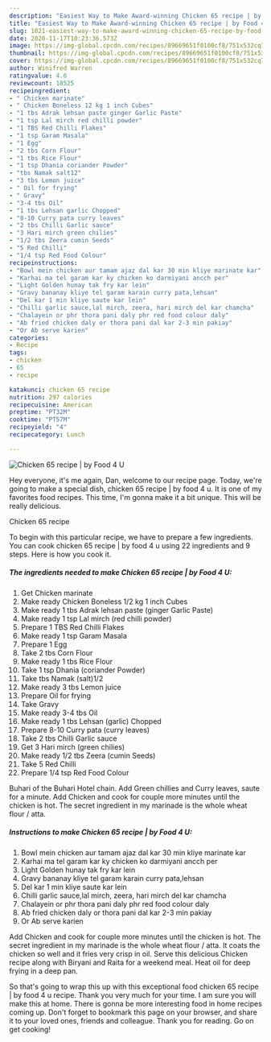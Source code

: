 ```yaml
---
description: "Easiest Way to Make Award-winning Chicken 65 recipe | by Food 4 U"
title: "Easiest Way to Make Award-winning Chicken 65 recipe | by Food 4 U"
slug: 1021-easiest-way-to-make-award-winning-chicken-65-recipe-by-food-4-u
date: 2020-11-17T10:23:36.573Z
image: https://img-global.cpcdn.com/recipes/89669651f0100cf8/751x532cq70/chicken-65-recipe-by-food-4-u-recipe-main-photo.jpg
thumbnail: https://img-global.cpcdn.com/recipes/89669651f0100cf8/751x532cq70/chicken-65-recipe-by-food-4-u-recipe-main-photo.jpg
cover: https://img-global.cpcdn.com/recipes/89669651f0100cf8/751x532cq70/chicken-65-recipe-by-food-4-u-recipe-main-photo.jpg
author: Winifred Warren
ratingvalue: 4.6
reviewcount: 18525
recipeingredient:
- " Chicken marinate"
- " Chicken Boneless 12 kg 1 inch Cubes"
- "1 tbs Adrak lehsan paste ginger Garlic Paste"
- "1 tsp Lal mirch red chilli powder"
- "1 TBS Red Chilli Flakes"
- "1 tsp Garam Masala"
- "1 Egg"
- "2 tbs Corn Flour"
- "1 tbs Rice Flour"
- "1 tsp Dhania coriander Powder"
- "tbs Namak salt12"
- "3 tbs Lemon juice"
- " Oil for frying"
- " Gravy"
- "3-4 tbs Oil"
- "1 tbs Lehsan garlic Chopped"
- "8-10 Curry pata curry leaves"
- "2 tbs Chilli Garlic sauce"
- "3 Hari mirch green chilies"
- "1/2 tbs Zeera cumin Seeds"
- "5 Red Chilli"
- "1/4 tsp Red Food Colour"
recipeinstructions:
- "Bowl mein chicken aur tamam ajaz dal kar 30 min kliye marinate kar"
- "Karhai ma tel garam kar ky chicken ko darmiyani ancch per"
- "Light Golden hunay tak fry kar lein"
- "Gravy bananay kliye tel garam karain curry pata,lehsan"
- "Del kar 1 min kliye saute kar lein"
- "Chilli garlic sauce,lal mirch, zeera, hari mirch del kar chamcha"
- "Chalayein or phr thora pani daly phr red food colour daly"
- "Ab fried chicken daly or thora pani dal kar 2-3 min pakiay"
- "Or Ab serve karien"
categories:
- Recipe
tags:
- chicken
- 65
- recipe

katakunci: chicken 65 recipe 
nutrition: 297 calories
recipecuisine: American
preptime: "PT32M"
cooktime: "PT57M"
recipeyield: "4"
recipecategory: Lunch

---
```



![Chicken 65 recipe | by Food 4 U](https://img-global.cpcdn.com/recipes/89669651f0100cf8/751x532cq70/chicken-65-recipe-by-food-4-u-recipe-main-photo.jpg)

Hey everyone, it's me again, Dan, welcome to our recipe page. Today, we're going to make a special dish, chicken 65 recipe | by food 4 u. It is one of my favorites food recipes. This time, I'm gonna make it a bit unique. This will be really delicious.

Chicken 65 recipe 

To begin with this particular recipe, we have to prepare a few ingredients. You can cook chicken 65 recipe | by food 4 u using 22 ingredients and 9 steps. Here is how you cook it.

<!--inarticleads1-->

##### The ingredients needed to make Chicken 65 recipe | by Food 4 U:

1. Get  Chicken marinate
1. Make ready  Chicken Boneless 1/2 kg 1 inch Cubes
1. Make ready 1 tbs Adrak lehsan paste (ginger Garlic Paste)
1. Make ready 1 tsp Lal mirch (red chilli powder)
1. Prepare 1 TBS Red Chilli Flakes
1. Make ready 1 tsp Garam Masala
1. Prepare 1 Egg
1. Take 2 tbs Corn Flour
1. Make ready 1 tbs Rice Flour
1. Take 1 tsp Dhania (coriander Powder)
1. Take tbs Namak (salt)1/2
1. Make ready 3 tbs Lemon juice
1. Prepare  Oil for frying
1. Take  Gravy
1. Make ready 3-4 tbs Oil
1. Make ready 1 tbs Lehsan (garlic) Chopped
1. Prepare 8-10 Curry pata (curry leaves)
1. Take 2 tbs Chilli Garlic sauce
1. Get 3 Hari mirch (green chilies)
1. Make ready 1/2 tbs Zeera (cumin Seeds)
1. Take 5 Red Chilli
1. Prepare 1/4 tsp Red Food Colour


Buhari of the Buhari Hotel chain. Add Green chillies and Curry leaves, saute for a minute. Add Chicken and cook for couple more minutes until the chicken is hot. The secret ingredient in my marinade is the whole wheat flour / atta. 

<!--inarticleads2-->

##### Instructions to make Chicken 65 recipe | by Food 4 U:

1. Bowl mein chicken aur tamam ajaz dal kar 30 min kliye marinate kar
1. Karhai ma tel garam kar ky chicken ko darmiyani ancch per
1. Light Golden hunay tak fry kar lein
1. Gravy bananay kliye tel garam karain curry pata,lehsan
1. Del kar 1 min kliye saute kar lein
1. Chilli garlic sauce,lal mirch, zeera, hari mirch del kar chamcha
1. Chalayein or phr thora pani daly phr red food colour daly
1. Ab fried chicken daly or thora pani dal kar 2-3 min pakiay
1. Or Ab serve karien


Add Chicken and cook for couple more minutes until the chicken is hot. The secret ingredient in my marinade is the whole wheat flour / atta. It coats the chicken so well and it fries very crisp in oil. Serve this delicious Chicken recipe along with Biryani and Raita for a weekend meal. Heat oil for deep frying in a deep pan. 

So that's going to wrap this up with this exceptional food chicken 65 recipe | by food 4 u recipe. Thank you very much for your time. I am sure you will make this at home. There is gonna be more interesting food in home recipes coming up. Don't forget to bookmark this page on your browser, and share it to your loved ones, friends and colleague. Thank you for reading. Go on get cooking!
